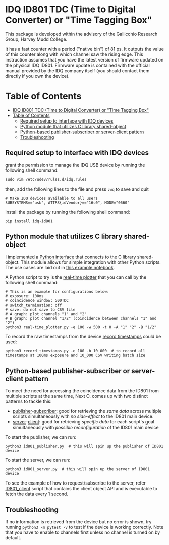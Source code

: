 # IDQ ID801 TDC (Time to Digital Converter) or "Time Tagging Box"

This package is developed within the advisory of the Gallicchio Research Group, Harvey Mudd College.

It has a fast counter with a period ("native bin") of 81 ps. It outputs the value of this counter along with which channel saw the rising edge. This instruction assumes that you have the latest version of firmware updated on the physical IDQ ID801. Firmware update is contained with the official manual provided by the IDQ company itself (you should contact them directly if you own the device).


# Table of Contents

- [IDQ ID801 TDC (Time to Digital Converter) or "Time Tagging Box"](#idq-id801-tdc-time-to-digital-converter-or-time-tagging-box)
- [Table of Contents](#table-of-contents)
  - [Required setup to interface with IDQ devices](#required-setup-to-interface-with-idq-devices)
  - [Python module that utilizes C library shared-object](#python-module-that-utilizes-c-library-shared-object)
  - [Python-based publisher-subscriber or server-client pattern](#python-based-publisher-subscriber-or-server-client-pattern)
  - [Troubleshooting](#troubleshooting)


## Required setup to interface with IDQ devices

grant the permission to manage the IDQ USB device by running the following shell command:
```shell
sudo vim /etc/udev/rules.d/idq.rules
```
then, add the following lines to the file and press `:wq` to save and quit
```
# Make IDQ devices available to all users
SUBSYSTEMS=="usb", ATTRS{idVendor}=="16c0", MODE="0660"
```
install the package by running the following shell command:
```shell
pip install idq-id801
```

 
## Python module that utilizes C library shared-object

I implemented a [Python interface](./src/id801/id801.py) that connects to the C library shared-object. This module allows for simple integration with other Python scripts. The use cases are laid out in [this example notebook](./examples.ipynb).

A Python script to try is the [real-time plotter](./real-time_plotter.py) that you can call by the following shell command:
```shell
# This is an example for configurations below:
# exposure: 100ms
# coincidence window: 500TDC
# switch_termination: off
# save: do not save to CSV file
# A graph: plot channels "1" and "2"
# B graph: plot channel "1/2" (coincidence between channels "1" and "2")
python3 real-time_plotter.py -e 100 -w 500 -t 0 -A "1" "2" -B "1/2"  
```

To record the raw timestamps from the device [record timestamps](./record_timestamps.py) could be used:
```shell
python3 record_timestamps.py -e 100 -b 10_000  # to record all timestamps at 100ms exposure and 10_000 CSV writing batch size
```

## Python-based publisher-subscriber or server-client pattern
To meet the need for accessing the coincidence data from the ID801 from multiple scripts at the same time, Next O. comes up with two distinct patterns to tackle this:
- [publisher](./id801_publisher.py)-[subscriber](./id801_subscriber.py): good for retrieving the *same data* across multiple scripts simultaneously with *no side-effect* to the ID801 main device.
- [server](./id801_server.py)-[client](./id801_client.py): good for retrieving *specific data* for each script's goal simultaneously with *possible reconfiguration* of the ID801 main device

To start the publisher, we can run:
```shell
python3 id801_publisher.py  # this will spin up the publisher of ID801 device
```

To start the server, we can run:
```shell
python3 id801_server.py  # this will spin up the server of ID801 device
```

To see the example of how to request/subscribe to the server, refer [ID801_client](./id801_client.py) script that contains the client object API and is executable to fetch the data every 1 second.

## Troubleshooting

If no information is retrieved from the device but no error is shown, try running `python3 -m pytest -v` to test if the device is working correctly. Note that you have to enable to channels first unless no channel is turned on by default.
